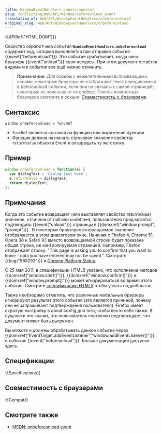 ```yaml
---
title: WindowEventHandlers.onbeforeunload
slug: conflicting/Web/API/Window/beforeunload_event
translation_of: Web/API/WindowEventHandlers/onbeforeunload
original_slug: Web/API/WindowEventHandlers/onbeforeunload
---
```


{{APIRef("HTML DOM")}}

Свойство обработчика события **`WindowEventHandlers.onbeforeunload`** содержит код, который выполняется при отправке события {{event("beforeunload")}}. Это событие срабатывает, когда окно браузера {{event("unload")}} свои ресурсы. При этом документ остаётся видимым и событие всё ещё можно отменить.

> **Примечание:** Для борьбы с нежелательными всплывающими окнами, некоторые браузеры не отображают текст передаваемый в beforeunload событии, если они не связаны с самой страницей; некоторые не показывают их вообще. Список конкретных браузеров смотрите в секции: [Совместимость_с_браузерами](#совместимость_с_браузерами).

## Синтаксис

```
window.onbeforeunload = funcRef
```

- `funcRef` является ссылкой на функцию или выражение функции.
- Функция должна назначать строковое значение свойству `returnValue` объекта Event и возвращать ту же строку.

## Пример

```js
window.onbeforeunload = function(e) {
  var dialogText = 'Dialog text here';
  e.returnValue = dialogText;
  return dialogText;
};
```

## Примечания

Когда это событие возвращает (или выставляет свойство returnValue) значение, отличное от null или undefined, пользователю предлагается подтвердить {{event("unload")}} страницы в {{domxref("window.prompt", "prompt")}} . В некоторых браузерах возвращаемое значение отображается в этом диалоговом окне. Начиная с Firefox 4, Chrome 51, Opera 38 и Safari 9.1 вместо возвращаемой строки будет показана общая строка, не контролируемая страницей. Например, Firefox отображает строку: "This page is asking you to confirm that you want to leave - data you have entered may not be saved.". Смотрите {{bug("588292")}} и [Chrome Platform Status](https://www.chromestatus.com/feature/5349061406228480).

С 25 мая 2011, в спецификации HTML5 указано, что исполнение методов {{domxref("window.alert()")}}, {{domxref("window.confirm()")}} и {{domxref("window.prompt()")}} может игнорироваться во время этого события. Смотрите [спецификацию HTML5](http://www.w3.org/TR/html5/webappapis.html#user-prompts) чтобы узнать подробности.

Также необходимо отметить, что различные мобильные браузеры игнорируют результат этого события (это является причиной, почему они не запрашивают подтверждения пользователя). Firefox имеет скрытую настройку в about:config для того, чтобы вести себя также. В сущности это значит, что пользователь постоянно подтверждает, что документ может быть выгружен.

Вы _можете_ и _должны_ обрабатывать данное событие через {{domxref("EventTarget.addEventListener","window.addEventListener()")}} и событие {{event("beforeunload")}}. Больше документации доступно здесь.

## Спецификации

{{Specifications}}

## Совместимость с браузерами

{{Compat}}

## Смотрите также

- [MSDN: onbeforeunload event](<http://msdn.microsoft.com/en-us/library/ms536907(VS.85).aspx>)
